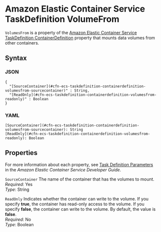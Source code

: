 # Amazon Elastic Container Service TaskDefinition VolumeFrom<a name="aws-properties-ecs-taskdefinition-containerdefinitions-volumesfrom"></a>

`VolumesFrom` is a property of the [Amazon Elastic Container Service TaskDefinition ContainerDefinition](aws-properties-ecs-taskdefinition-containerdefinitions.md) property that mounts data volumes from other containers\.

## Syntax<a name="w4ab1c21c14d986b5"></a>

### JSON<a name="aws-properties-ecs-taskdefinition-containerdefinitions-volumesfrom-syntax.json"></a>

```
{
  "[SourceContainer](#cfn-ecs-taskdefinition-containerdefinition-volumesfrom-sourcecontainer)" : String,
  "[ReadOnly](#cfn-ecs-taskdefinition-containerdefinition-volumesfrom-readonly)" : Boolean
}
```

### YAML<a name="aws-properties-ecs-taskdefinition-containerdefinitions-volumesfrom-syntax.yaml"></a>

```
[SourceContainer](#cfn-ecs-taskdefinition-containerdefinition-volumesfrom-sourcecontainer): String
[ReadOnly](#cfn-ecs-taskdefinition-containerdefinition-volumesfrom-readonly): Boolean
```

## Properties<a name="w4ab1c21c14d986b7"></a>

For more information about each property, see [Task Definition Parameters](https://docs.aws.amazon.com/AmazonECS/latest/developerguide//task_definition_parameters.html) in the *Amazon Elastic Container Service Developer Guide*\.

`SourceContainer`  <a name="cfn-ecs-taskdefinition-containerdefinition-volumesfrom-sourcecontainer"></a>
The name of the container that has the volumes to mount\.  
*Required*: Yes  
*Type*: String

`ReadOnly`  <a name="cfn-ecs-taskdefinition-containerdefinition-volumesfrom-readonly"></a>
Indicates whether the container can write to the volume\. If you specify **true**, the container has read\-only access to the volume\. If you specify **false**, the container can write to the volume\. By default, the value is **false**\.  
*Required*: No  
*Type*: Boolean